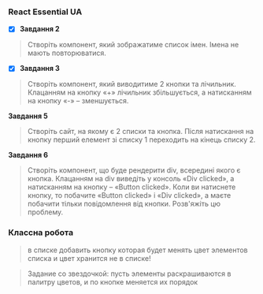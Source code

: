 ### React Essential UA


- [x]  **Завдання 2**

>Створіть компонент, який зображатиме список імен. Імена не мають повторюватися.

- [x]  **Завдання 3**

>Створіть компонент, який виводитиме 2
 кнопки та лічильник. Клацанням на кнопку «+» лічильник збільшується, а натисканням на кнопку «-» – зменшується.

**Завдання 5**

>Створіть сайт, на якому є 2 списки та кнопка. Після натискання на кнопку перший елемент зі списку 1 переходить на кінець списку 2.

**Завдання 6**

>Створіть компонент, що буде рендерити div, всередині якого є кнопка. Клацанням на div виведіть у консоль «Div clicked», а натисканням на кнопку – «Button clicked». Коли ви натиснете кнопку, то побачите «Button clicked» і «Div clicked», а маєте побачити тільки повідомлення від кнопки. Розв'яжіть цю проблему.


### Классна робота 

> в списке добавить кнопку которая будет менять цвет элементов списка
и цвет хранится не в списке!

> Задание со звездочкой: пусть элементы раскрашиваются в палитру цветов, и по кнопке меняется их порядок
